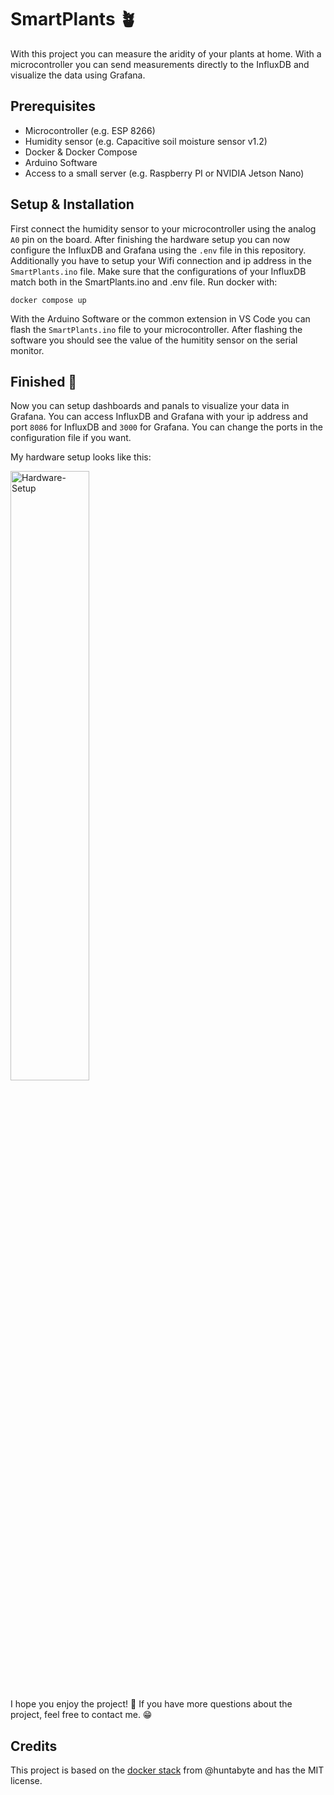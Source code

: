# SmartPlants 🪴
With this project you can measure the aridity of your plants at home. With a microcontroller you can send measurements directly to the InfluxDB and visualize the data using Grafana. 

## Prerequisites
- Microcontroller (e.g. ESP 8266)
- Humidity sensor (e.g. Capacitive soil moisture sensor v1.2)
- Docker & Docker Compose
- Arduino Software
- Access to a small server (e.g. Raspberry PI or NVIDIA Jetson Nano)

## Setup & Installation
First connect the humidity sensor to your microcontroller using the analog `A0` pin on the board.
After finishing the hardware setup you can now configure the InfluxDB and Grafana using the `.env` file in this repository.
Additionally you have to setup your Wifi connection and ip address in the `SmartPlants.ino` file. Make sure that the configurations of your InfluxDB match both in the SmartPlants.ino and .env file. 
Run docker with:
```docker
docker compose up
```

With the Arduino Software or the common extension in VS Code you can flash the `SmartPlants.ino` file to your microcontroller.
After flashing the software you should see the value of the humitity sensor on the serial monitor. 

## Finished 🥳
Now you can setup dashboards and panals to visualize your data in Grafana. You can access InfluxDB and Grafana with your ip address and port `8086` for InfluxDB and `3000` for Grafana. You can change the ports in the configuration file if you want.

My hardware setup looks like this:

<img src=".static/aufbau.jped" alt="Hardware-Setup" width="50%"/>

I hope you enjoy the project! 🤗 If you have more questions about the project, feel free to contact me. 😁

## Credits
This project is based on the [docker stack](https://github.com/huntabyte/tig-stack) from @huntabyte and has the MIT license.


